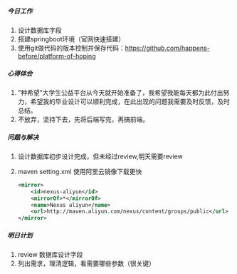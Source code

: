 ##### 今日工作

1. 设计数据库字段
2. 搭建springboot环境（官网快速搭建）
3. 使用git做代码的版本控制并保存代码：https://github.com/happens-before/platform-of-hoping

##### 心得体会

1. "种希望"大学生公益平台从今天就开始准备了，我希望我能每天都为此付出努力，希望我的毕业设计可以顺利完成，在此出现的问题我需要及时反馈，及时总结。
2. 不放弃，坚持下去，先将后端写完，再搞前端。

##### 问题与解决

1. 设计数据库初步设计完成，但未经过review,明天需要review

2. maven setting.xml 使用阿里云镜像下载更快

   ```xml
   <mirror>
       <id>nexus-aliyun</id>
       <mirrorOf>*</mirrorOf>
       <name>Nexus aliyun</name>
       <url>http://maven.aliyun.com/nexus/content/groups/public</url>
   </mirror>
   ```

##### 明日计划

1. review 数据库设计字段
2. 列出需求，理清逻辑，看需要哪些参数（很关键）

